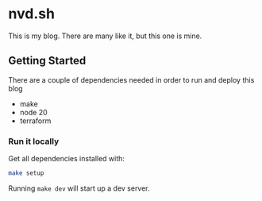 # nvd.sh

This is my blog. There are many like it, but this one is mine.

## Getting Started

There are a couple of dependencies needed in order to run and deploy this blog

- make
- node 20
- terraform

### Run it locally

Get all dependencies installed with:

```sh
make setup
```

Running `make dev` will start up a dev server.
